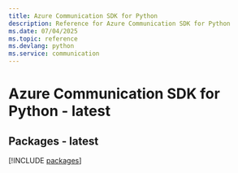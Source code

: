 ```yaml
---
title: Azure Communication SDK for Python
description: Reference for Azure Communication SDK for Python
ms.date: 07/04/2025
ms.topic: reference
ms.devlang: python
ms.service: communication
---
```

# Azure Communication SDK for Python - latest
## Packages - latest
[!INCLUDE [packages](communication-index.md)]